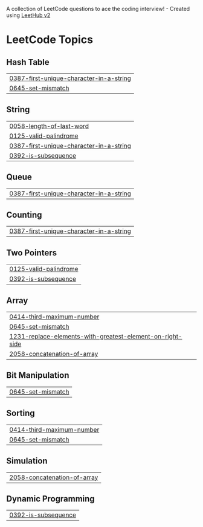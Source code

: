 A collection of LeetCode questions to ace the coding interview! - Created using [LeetHub v2](https://github.com/arunbhardwaj/LeetHub-2.0)
<!---LeetCode Topics Start-->
# LeetCode Topics
## Hash Table
|  |
| ------- |
| [0387-first-unique-character-in-a-string](https://github.com/toufiq-dev/leetcode-practices/tree/master/0387-first-unique-character-in-a-string) |
| [0645-set-mismatch](https://github.com/toufiq-dev/leetcode-practices/tree/master/0645-set-mismatch) |
## String
|  |
| ------- |
| [0058-length-of-last-word](https://github.com/toufiq-dev/leetcode-practices/tree/master/0058-length-of-last-word) |
| [0125-valid-palindrome](https://github.com/toufiq-dev/leetcode-practices/tree/master/0125-valid-palindrome) |
| [0387-first-unique-character-in-a-string](https://github.com/toufiq-dev/leetcode-practices/tree/master/0387-first-unique-character-in-a-string) |
| [0392-is-subsequence](https://github.com/toufiq-dev/leetcode-practices/tree/master/0392-is-subsequence) |
## Queue
|  |
| ------- |
| [0387-first-unique-character-in-a-string](https://github.com/toufiq-dev/leetcode-practices/tree/master/0387-first-unique-character-in-a-string) |
## Counting
|  |
| ------- |
| [0387-first-unique-character-in-a-string](https://github.com/toufiq-dev/leetcode-practices/tree/master/0387-first-unique-character-in-a-string) |
## Two Pointers
|  |
| ------- |
| [0125-valid-palindrome](https://github.com/toufiq-dev/leetcode-practices/tree/master/0125-valid-palindrome) |
| [0392-is-subsequence](https://github.com/toufiq-dev/leetcode-practices/tree/master/0392-is-subsequence) |
## Array
|  |
| ------- |
| [0414-third-maximum-number](https://github.com/toufiq-dev/leetcode-practices/tree/master/0414-third-maximum-number) |
| [0645-set-mismatch](https://github.com/toufiq-dev/leetcode-practices/tree/master/0645-set-mismatch) |
| [1231-replace-elements-with-greatest-element-on-right-side](https://github.com/toufiq-dev/leetcode-practices/tree/master/1231-replace-elements-with-greatest-element-on-right-side) |
| [2058-concatenation-of-array](https://github.com/toufiq-dev/leetcode-practices/tree/master/2058-concatenation-of-array) |
## Bit Manipulation
|  |
| ------- |
| [0645-set-mismatch](https://github.com/toufiq-dev/leetcode-practices/tree/master/0645-set-mismatch) |
## Sorting
|  |
| ------- |
| [0414-third-maximum-number](https://github.com/toufiq-dev/leetcode-practices/tree/master/0414-third-maximum-number) |
| [0645-set-mismatch](https://github.com/toufiq-dev/leetcode-practices/tree/master/0645-set-mismatch) |
## Simulation
|  |
| ------- |
| [2058-concatenation-of-array](https://github.com/toufiq-dev/leetcode-practices/tree/master/2058-concatenation-of-array) |
## Dynamic Programming
|  |
| ------- |
| [0392-is-subsequence](https://github.com/toufiq-dev/leetcode-practices/tree/master/0392-is-subsequence) |
<!---LeetCode Topics End-->